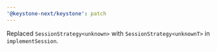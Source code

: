 ```yaml
---
'@keystone-next/keystone': patch
---
```


Replaced `SessionStrategy<unknown>` with `SessionStrategy<unknownT>` in `implementSession`.
